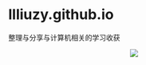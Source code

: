 # llliuzy.github.io
整理与分享与计算机相关的学习收获
<div align="center"> <img src="https://github-readme-stats.vercel.app/api?username=llliuzy&show_icons=true&theme=tokyonight" /> </div>
